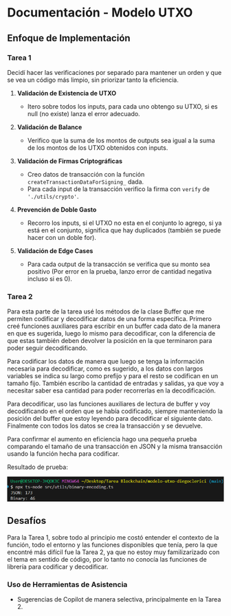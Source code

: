 # Documentación - Modelo UTXO

## Enfoque de Implementación
### Tarea 1
Decidí hacer las verificaciones por separado para mantener un orden y que se vea un código más limpio, sin priorizar tanto la eficiencia.
1. **Validación de Existencia de UTXO**
   - Itero sobre todos los inputs, para cada uno obtengo su UTXO, si es null (no existe) lanza el error adecuado.
2. **Validación de Balance**
   - Verifico que la suma de los montos de outputs sea igual a la suma de los montos de los UTXO obtenidos con inputs.
    

3. **Validación de Firmas Criptográficas**
   - Creo datos de transacción con la función `createTransactionDataForSigning_` dada.
   - Para cada input de la transacción verifico la firma con `verify` de `'./utils/crypto'`.

4. **Prevención de Doble Gasto**
   - Recorro los inputs, si el UTXO no esta en el conjunto lo agrego, si ya está en el conjunto, significa que hay duplicados (también se puede hacer con un doble for).

5. **Validación de Edge Cases**
   - Para cada output de la transacción se verifica que su monto sea positivo (Por error en la prueba, lanzo error de cantidad negativa incluso si es 0).

### Tarea 2
Para esta parte de la tarea usé los métodos de la clase Buffer que me permiten codificar y decodificar datos de una forma específica. Primero creé funciones auxiliares para escribir en un buffer cada dato de la manera en que es sugerida, luego lo mismo para decodificar, con la diferencia de que estas también deben devolver la posición en la que terminaron para poder seguir decodificando.

Para codificar los datos de manera que luego se tenga la información necesaria para decodificar, como es sugerido, a los datos con largos variables se indica su largo como prefijo y para el resto se codifican en un tamaño fijo. También escribo la cantidad de entradas y salidas, ya que voy a necesitar saber esa cantidad para poder recorrerlas en la decodificación.

Para decodificar, uso las funciones auxiliares de lectura de buffer y voy decodificando en el orden que se había codificado, siempre manteniendo la posición del buffer que estoy leyendo para decodificar el siguiente dato. Finalmente con todos los datos se crea la transacción y se devuelve.

Para confirmar el aumento en eficiencia hago una pequeña prueba comparando el tamaño de una transacción en JSON y la misma transacción usando la función hecha para codificar. 

Resultado de prueba:

 ![Prueba](image.png)

## Desafíos
Para la Tarea 1, sobre todo al principio me costó entender el contexto de la función, todo el entorno y las funciones disponibles que tenía, pero la que encontré más difícil fue la Tarea 2, ya que no estoy muy familizarizado con el tema en sentido de código, por lo tanto no conocía las funciones de librería para codificar y decodificar.

### Uso de Herramientas de Asistencia
- Sugerencias de Copilot de manera selectiva, principalmente en la Tarea 2.